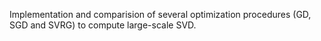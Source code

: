 Implementation and comparision of several optimization procedures (GD, SGD and SVRG) to compute large-scale SVD.
